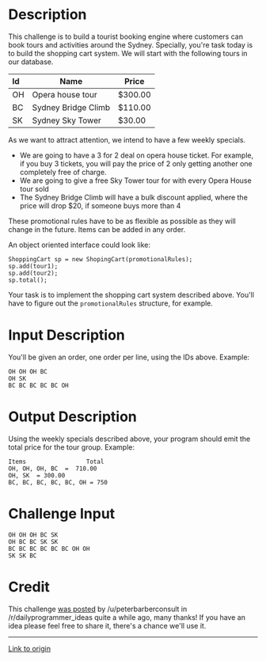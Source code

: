 # Description

This challenge is to build a tourist booking engine where customers can book tours and activities around the Sydney.
Specially, you're task today is to build the shopping cart system. We will start with the following tours in our database.

| Id | Name | Price |
|:---|------|-------|
| OH | Opera house tour | $300.00 |
| BC | Sydney Bridge Climb | $110.00 |
| SK | Sydney Sky Tower | $30.00 | 

As we want to attract attention, we intend to have a few weekly specials.

* We are going to have a 3 for 2 deal on opera house ticket. For example, if you buy 3 tickets, you will pay the price of 2 only getting another one completely free of charge.
* We are going to give a free Sky Tower tour for with every Opera House tour sold
* The Sydney Bridge Climb will have a bulk discount applied, where the price will drop $20, if someone buys more than 4

These promotional rules have to be as flexible as possible as they will change in the future. Items can be added in any order.

An object oriented interface could look like:

    ShoppingCart sp = new ShopingCart(promotionalRules); 
    sp.add(tour1);
    sp.add(tour2);
    sp.total();

Your task is to implement the shopping cart system described above. You'll have to figure out the `promotionalRules` structure, for example. 

# Input Description 

You'll be given an order, one order per line, using the IDs above. Example:

    OH OH OH BC
    OH SK
    BC BC BC BC BC OH

# Output Description

Using the weekly specials described above, your program should emit the total price for the tour group. Example:

    Items                 Total
    OH, OH, OH, BC  =  710.00
    OH, SK  = 300.00
    BC, BC, BC, BC, BC, OH = 750

# Challenge Input

    OH OH OH BC SK
    OH BC BC SK SK
    BC BC BC BC BC BC OH OH
    SK SK BC

# Credit

This challenge [was posted](https://www.reddit.com/r/dailyprogrammer_ideas/comments/42n3zu/sydney_tourist_shopping_cart/) by /u/peterbarberconsult in /r/dailyprogrammer_ideas quite a while ago, many thanks! If you have an idea please feel free to share it, there's a chance we'll use it.

---

[Link to origin](https://www.reddit.com/r/dailyprogrammer/6d29om)